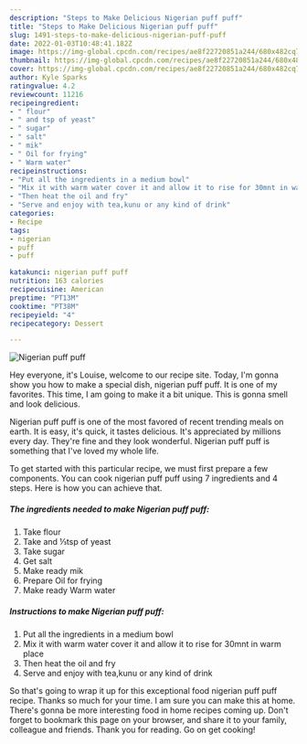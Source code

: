 ```yaml
---
description: "Steps to Make Delicious Nigerian puff puff"
title: "Steps to Make Delicious Nigerian puff puff"
slug: 1491-steps-to-make-delicious-nigerian-puff-puff
date: 2022-01-03T10:48:41.182Z
image: https://img-global.cpcdn.com/recipes/ae8f22720851a244/680x482cq70/nigerian-puff-puff-recipe-main-photo.jpg
thumbnail: https://img-global.cpcdn.com/recipes/ae8f22720851a244/680x482cq70/nigerian-puff-puff-recipe-main-photo.jpg
cover: https://img-global.cpcdn.com/recipes/ae8f22720851a244/680x482cq70/nigerian-puff-puff-recipe-main-photo.jpg
author: Kyle Sparks
ratingvalue: 4.2
reviewcount: 11216
recipeingredient:
- " flour"
- " and tsp of yeast"
- " sugar"
- " salt"
- " mik"
- " Oil for frying"
- " Warm water"
recipeinstructions:
- "Put all the ingredients in a medium bowl"
- "Mix it with warm water cover it and allow it to rise for 30mnt in warm place"
- "Then heat the oil and fry"
- "Serve and enjoy with tea,kunu or any kind of drink"
categories:
- Recipe
tags:
- nigerian
- puff
- puff

katakunci: nigerian puff puff 
nutrition: 163 calories
recipecuisine: American
preptime: "PT13M"
cooktime: "PT38M"
recipeyield: "4"
recipecategory: Dessert

---
```



![Nigerian puff puff](https://img-global.cpcdn.com/recipes/ae8f22720851a244/680x482cq70/nigerian-puff-puff-recipe-main-photo.jpg)

Hey everyone, it's Louise, welcome to our recipe site. Today, I'm gonna show you how to make a special dish, nigerian puff puff. It is one of my favorites. This time, I am going to make it a bit unique. This is gonna smell and look delicious.



Nigerian puff puff is one of the most favored of recent trending meals on earth. It is easy, it's quick, it tastes delicious. It's appreciated by millions every day. They're fine and they look wonderful. Nigerian puff puff is something that I've loved my whole life.


To get started with this particular recipe, we must first prepare a few components. You can cook nigerian puff puff using 7 ingredients and 4 steps. Here is how you can achieve that.

<!--inarticleads1-->

##### The ingredients needed to make Nigerian puff puff:

1. Take  flour
1. Take  and ⅓tsp of yeast
1. Take  sugar
1. Get  salt
1. Make ready  mik
1. Prepare  Oil for frying
1. Make ready  Warm water




<!--inarticleads2-->

##### Instructions to make Nigerian puff puff:

1. Put all the ingredients in a medium bowl
1. Mix it with warm water cover it and allow it to rise for 30mnt in warm place
1. Then heat the oil and fry
1. Serve and enjoy with tea,kunu or any kind of drink




So that's going to wrap it up for this exceptional food nigerian puff puff recipe. Thanks so much for your time. I am sure you can make this at home. There's gonna be more interesting food in home recipes coming up. Don't forget to bookmark this page on your browser, and share it to your family, colleague and friends. Thank you for reading. Go on get cooking!
